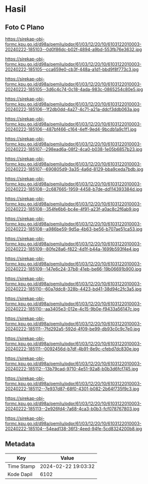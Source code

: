 # Hasil

## Foto C Plano

https://sirekap-obj-formc.kpu.go.id/d98a/pemilu/pdpr/61/03/12/20/10/6103122010003-20240222-185103--0d0f86dc-b02f-4894-a9bd-553fb76e3632.jpg

https://sirekap-obj-formc.kpu.go.id/d98a/pemilu/pdpr/61/03/12/20/10/6103122010003-20240222-185105--cca659e0-cb3f-448a-a1d1-bbd9f8f773c3.jpg

https://sirekap-obj-formc.kpu.go.id/d98a/pemilu/pdpr/61/03/12/20/10/6103122010003-20240222-185105--3d6c4c74-0c18-4ada-983c-0865254c80e5.jpg

https://sirekap-obj-formc.kpu.go.id/d98a/pemilu/pdpr/61/03/12/20/10/6103122010003-20240222-185106--1f2db0dd-4a27-4c71-a21a-ddcf3ddb063a.jpg

https://sirekap-obj-formc.kpu.go.id/d98a/pemilu/pdpr/61/03/12/20/10/6103122010003-20240222-185106--487bf466-c164-4eff-9ed4-9bcdb1a9c1f1.jpg

https://sirekap-obj-formc.kpu.go.id/d98a/pemilu/pdpr/61/03/12/20/10/6103122010003-20240222-185107--298ead6a-08f2-4ca0-b038-1e05b6857b23.jpg

https://sirekap-obj-formc.kpu.go.id/d98a/pemilu/pdpr/61/03/12/20/10/6103122010003-20240222-185107--690805d9-3a35-4a6d-8129-bba9ceda7bdb.jpg

https://sirekap-obj-formc.kpu.go.id/d98a/pemilu/pdpr/61/03/12/20/10/6103122010003-20240222-185108--2c687665-1959-4458-b7de-dd114393384d.jpg

https://sirekap-obj-formc.kpu.go.id/d98a/pemilu/pdpr/61/03/12/20/10/6103122010003-20240222-185108--354fe6b6-bc4e-4f91-a23f-a0ac8c2f6ab9.jpg

https://sirekap-obj-formc.kpu.go.id/d98a/pemilu/pdpr/61/03/12/20/10/6103122010003-20240222-185108--a986be59-9d5a-4b63-be56-b707ae51ca53.jpg

https://sirekap-obj-formc.kpu.go.id/d98a/pemilu/pdpr/61/03/12/20/10/6103122010003-20240222-185109--80fe28a6-f822-4d1f-b44a-1699b593f4e4.jpg

https://sirekap-obj-formc.kpu.go.id/d98a/pemilu/pdpr/61/03/12/20/10/6103122010003-20240222-185109--147e6c24-37b8-41eb-be66-19b06691b900.jpg

https://sirekap-obj-formc.kpu.go.id/d98a/pemilu/pdpr/61/03/12/20/10/6103122010003-20240222-185110--60a7ddc8-328b-4423-bd41-38d94c2fc3a5.jpg

https://sirekap-obj-formc.kpu.go.id/d98a/pemilu/pdpr/61/03/12/20/10/6103122010003-20240222-185110--aa3405e3-012e-4c15-9b0e-f9433a56147c.jpg

https://sirekap-obj-formc.kpu.go.id/d98a/pemilu/pdpr/61/03/12/20/10/6103122010003-20240222-185111--7fd292a5-592d-4f09-be99-db93c0c9c7e0.jpg

https://sirekap-obj-formc.kpu.go.id/d98a/pemilu/pdpr/61/03/12/20/10/6103122010003-20240222-185111--0092456d-b7df-4b91-8e9c-cfebd7dc830e.jpg

https://sirekap-obj-formc.kpu.go.id/d98a/pemilu/pdpr/61/03/12/20/10/6103122010003-20240222-185112--13b79cad-9710-4e51-92a8-b0b3d6fcf745.jpg

https://sirekap-obj-formc.kpu.go.id/d98a/pemilu/pdpr/61/03/12/20/10/6103122010003-20240222-185112--7e937d87-68f0-4301-b082-2b64f735f9c3.jpg

https://sirekap-obj-formc.kpu.go.id/d98a/pemilu/pdpr/61/03/12/20/10/6103122010003-20240222-185113--2e926fd4-7a68-4ca3-b0b3-fcf078767803.jpg

https://sirekap-obj-formc.kpu.go.id/d98a/pemilu/pdpr/61/03/12/20/10/6103122010003-20240222-185104--54ead138-36f3-4eed-94fe-5cd8324200b8.jpg


## Metadata

| Key        | Value               |
| ---------- | ------------------- |
| Time Stamp | 2024-02-22 19:03:32 |
| Kode Dapil | 6102                |



